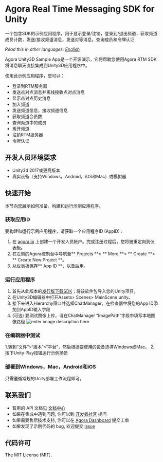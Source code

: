 # Agora Real Time Messaging SDK for Unity

一个包含SDK的示例应用程序，用于显示登录/注销，登录到/退出频道，获取频道成员计数，发送/接收频道消息，发送对等消息，查询成员和令牌认证

*Read this in other languages: [English](README.md)*

Agora Unity3D Sample App是一个开源演示，它将帮助您使用Agora RTM SDK将消息聊天直接集成到Unity3D应用程序中。

使用此示例应用程序，您可以：

- 登录到RTM服务器
- 发送点对点消息并离线接收点对点消息
- 显示点对点历史消息
- 加入频道
- 发送频道信息，接收频道信息
- 获取频道会员数
- 查询频道中的成员
- 离开频道
- 注销RTM服务器
- 令牌认证


## 开发人员环境要求
- Unity3d 2017或更高版本
- 真实设备（支持Windows，Android，iOS和Mac）或模拟器

## 快速开始

本节向您展示如何准备，构建和运行示例应用程序。

### 获取应用ID

要构建和运行示例应用程序，请获取一个应用程序ID (AppID)：

1. 在 [agora.io](https://dashboard.agora.io/signin/) 上创建一个开发人员帐户。完成注册过程后，您将被重定向到仪表板。<br />
2. 在左侧的Agora控制台中导航至** Projects **> ** More **> ** Create **> ** Create New Project **。<br/>
3. 从仪表板保存** App ID **，以备后用。


### 运行应用程序
1. 首先从此版本的[发行版下载SDK](https://github.com/AgoraIO-Community/Unity-RTM/releases)；将该软件包导入您的Unity项目。 
2. 在Unity3D编辑器中打开Assets> Scenes> MainScene.unity。
3. 接下来进入Hierarchy窗口并选择ChatManager，在检查器中将您的App ID添加到AppID输入字段
4. (可选) 要测试图像上传，请在ChatManager “ImagePath”字段中填写本地图像路径
![enter image description here](https://user-images.githubusercontent.com/1261195/99313131-e36d1a80-2813-11eb-9628-be633fb818dc.png)
### 在编辑器中测试
1.转到“文件”>“版本”>“平台”，然后根据要使用的设备选择Windows或Mac。
2.按下Unity Play按钮运行示例场景

### 部署到Windows，Mac，Android和iOS
只需遵循常规的Unity部署工作流程即可。


## 联系我们
- 暂用的 API 文档见 [文档中心](https://docs.agora.io/cn/Real-time-Messaging/API%20Reference/RTM_java/index.html)
- 如果在集成中遇到问题, 你可以到 [开发者社区](https://dev.agora.io/cn/) 提问
- 如果需要售后技术支持, 你可以在 [Agora Dashboard](https://dashboard.agora.io) 提交工单
- 如果发现了示例代码的 bug, 欢迎提交 [issue](https://github.com/jakep84/Unity-RTM/issues)

## 代码许可
The MIT License (MIT).

